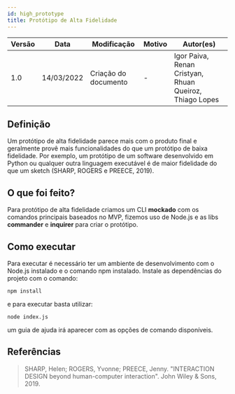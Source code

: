 ```yaml
---
id: high_prototype
title: Protótipo de Alta Fidelidade
---
```


| Versão | Data       | Modificação                    | Motivo | Autor(es) |
| ------ | ---------- | ------------------------------ | ------ | ----- |
| 1.0    | 14/03/2022 | Criação do documento | - | Igor Paiva, Renan Cristyan, Rhuan Queiroz, Thiago Lopes |

## Definição 

Um protótipo de alta fidelidade parece mais com o produto final e geralmente provê mais funcionalidades do que um protótipo de baixa fidelidade. Por exemplo, um protótipo de um software desenvolvido em Python ou qualquer outra linguagem executável é de maior fidelidade do que um sketch (SHARP, ROGERS e PREECE, 2019).

## O que foi feito?

Para protótipo de alta fidelidade criamos um CLI **mockado** com os comandos principais baseados no MVP, fizemos uso de Node.js e as libs **commander** e **inquirer** para criar o protótipo.

## Como executar

Para executar é necessário ter um ambiente de desenvolvimento com o Node.js instalado e o comando npm instalado. Instale as dependências do projeto com o comando:

    npm install
    
e para executar basta utilizar:

    node index.js

um guia de ajuda irá aparecer com as opções de comando disponíveis.
    

## Referências

>SHARP, Helen; ROGERS, Yvonne; PREECE, Jenny. "INTERACTION DESIGN beyond human-computer interaction". John Wiley & Sons, 2019.
